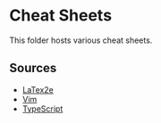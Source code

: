 # Cheat Sheets

This folder hosts various cheat sheets.

## Sources
*   [LaTex2e](https://wch.github.io/latexsheet/latexsheet.pdf)
*   [Vim](http://materials.ucsd.edu/doc/vim_cheat_sheet_for_programmers_screen.pdf)
*   [TypeScript](https://www.typescriptlang.org/cheatsheets)
